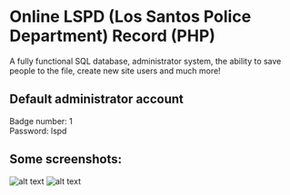 # Online LSPD (Los Santos Police Department) Record (PHP)
A fully functional SQL database, administrator system, the ability to save people to the file, create new site users and much more!

## Default administrator account
Badge number: 1<br />
Password: lspd

## Some screenshots:
![alt text](https://github.com/elefelen/Online-LSPD-Record-PHP/blob/main/1.PNG)
![alt text](https://github.com/elefelen/Online-LSPD-Record-PHP/blob/main/2.PNG)
